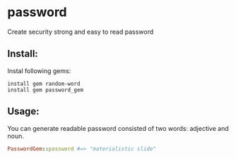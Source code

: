 # password
Create security strong and easy to read password
## Install:
Instal following gems:
```
install gem random-word
install gem password_gem
```

## Usage:
 You can generate readable password consisted of two words: adjective and noun.
 ``` ruby
 PasswordGem::password #=> "materialistic slide"
 ```
 
